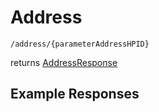# Address

```
/address/{parameterAddressHPID}
```
returns [AddressResponse](AddressResponse.md)
## Example Responses
